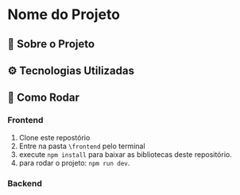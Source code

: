 <!-- Esse template de README.md é apenas uma sugestão. Lembrando que HTML funciona aqui! -->
<!-- Ao longo do documento, algumas partes estarão comentadas e podem ser utilizadas opcionalmente. -->

<!-- Se o projeto tiver uma logo, pode ser interessante colocá-la aqui. -->
# Nome do Projeto

<!-- Descreva brevemente o objetivo do projeto, será a primeira parte lida ao entrar no repositório. -->
<!-- Links essenciais (como onde o projeto está sendo hospedado se for web) podem ficar aqui também. -->
## 🧪 Sobre o Projeto


<!-- Essa seção pode ser usada para detalhar de forma mais técnica os processos empregados no projeto. -->
## ⚙️ Tecnologias Utilizadas


<!-- Descreva em detalhes como fazer o projeto rodar localmente, incluindo as depedências que devem ser instaladas. -->
<!-- É interessante utilizar blocos de código nessa seção para mostrar os comandos que devem ser executados. -->
## 📝 Como Rodar

### Frontend

1. Clone este repostório
2. Entre na pasta ```\frontend``` pelo terminal  
3. execute ```npm install``` para baixar as bibliotecas deste repositório.
4. para rodar o projeto: ```npm run dev```.

### Backend

<!-- Descreva o processo de contribuir para o projeto: issues, pull requests, etc... -->
<!-- Para projetos maiores, é interessante ter linkado aqui um documento de contribuição com ainda mais detalhes. -->
<!--
## 🤝 Como Contribuir
Lorem ipsum dolor sit amet, consectetur adipiscing elit. Pellentesque vel ullamcorper nisi. Pellentesque luctus laoreet blandit. Fusce massa est, fermentum sit amet aliquet ut, viverra ut neque.
-->

<!-- Imagens do projeto rodando ou de gráficos que expliquem seu funcionamento podem ser anexados aqui. -->
<!-- As imagens podem estar hospedadas no próprio projeto. -->
<!--
## 📷 Screenshots
<img src="https://github.com/USPCodeLabSanca/Site-USPCodeLab/blob/938f77ae42d295c8856ea90fb1ed78616badd1d8/frontend/src/assets/logos/logo.png" alt="Imagem de Exemplo" width="738">
-->

<!-- Em alguns casos, é interessante ter um email ou telegram de contato para o projeto. Geralmente do líder do projeto. -->
<!--
## ☎️ Contato
**Email:** user@email.com

**Telegram:** @user
-->


